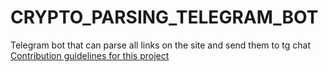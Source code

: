 # CRYPTO_PARSING_TELEGRAM_BOT
Telegram bot that can parse all links on the site and send them to tg chat
[Contribution guidelines for this project](docs/CONTRIBUTING.md)
